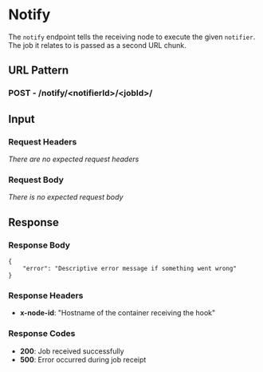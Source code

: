 # Notify #

The `notify` endpoint tells the receiving node to execute the given `notifier`.  The job it relates to is passed as a second URL chunk.

## URL Pattern ##

### POST - /notify/<notifierId\>/<jobId\>/ ###

## Input ##

### Request Headers ###

*There are no expected request headers*

### Request Body ###

*There is no expected request body*

## Response ##

### Response Body ###

```
{
    "error": "Descriptive error message if something went wrong"
}
```

### Response Headers ###

* **x-node-id**: "Hostname of the container receiving the hook"

### Response Codes ###

* **200**: Job received successfully
* **500**: Error occurred during job receipt
